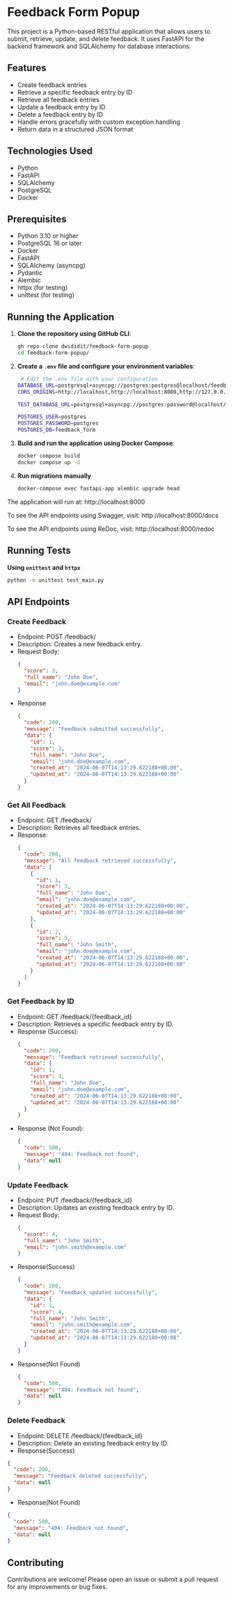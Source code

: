 # Feedback Form Popup

This project is a Python-based RESTful application that allows users to submit, retrieve, update, and delete feedback. It uses FastAPI for the backend framework and SQLAlchemy for database interactions.

## Features

- Create feedback entries
- Retrieve a specific feedback entry by ID
- Retrieve all feedback entries
- Update a feedback entry by ID
- Delete a feedback entry by ID
- Handle errors gracefully with custom exception handling
- Return data in a structured JSON format

## Technologies Used

- Python
- FastAPI
- SQLAlchemy
- PostgreSQL
- Docker

## Prerequisites

- Python 3.10 or higher
- PostgreSQL 16 or later
- Docker
- FastAPI
- SQLAlchemy (asyncpg)
- Pydantic
- Alembic
- httpx (for testing)
- unittest (for testing)

## Running the Application

1. **Clone the repository using GitHub CLI**:
    ```bash
    gh repo clone dwididit/feedback-form-popup
    cd feedback-form-popup/
    ```

2. **Create a `.env` file and configure your environment variables**:
   ```bash
    # Edit the .env file with your configuration
   DATABASE_URL=postgresql+asyncpg://postgres:postgres@localhost/feedback_form
   CORS_ORIGINS=http://localhost,http://localhost:8080,http://127.0.0.1:8080
   
   TEST_DATABASE_URL=postgresql+asyncpg://postgres:password@localhost/test_feedback_form
   
   POSTGRES_USER=postgres
   POSTGRES_PASSWORD=postgres
   POSTGRES_DB=feedback_form
   ```

3. **Build and run the application using Docker Compose**:
    ```bash
    docker compose build
    docker compose up -d
    ```

4. **Run migrations manually**
    ```bash
    docker-compose exec fastapi-app alembic upgrade head
    ```

The application will run at: http://localhost:8000

To see the API endpoints using Swagger, visit: http://localhost:8000/docs

To see the API endpoints using ReDoc, visit: http://localhost:8000/redoc
   

## Running Tests

**Using `unittest` and `httpx`**
```bash
python -m unittest test_main.py
```

## API Endpoints
### Create Feedback
- Endpoint: POST /feedback/
- Description: Creates a new feedback entry.
- Request Body:
    ```json
    {
      "score": 3,
      "full_name": "John Doe",
      "email": "john.doe@example.com"
    }
    ```
- Response
    ```json
    {
      "code": 200,
      "message": "Feedback submitted successfully",
      "data": {
        "id": 1,
        "score": 3,
        "full_name": "John Doe",
        "email": "john.doe@example.com",
        "created_at": "2024-06-07T14:13:29.622188+00:00",
        "updated_at": "2024-06-07T14:13:29.622188+00:00"
      }
    }
    ```
  

### Get All Feedback
- Endpoint: GET /feedback/
- Description: Retrieves all feedback entries.
- Response:
    ```json
    {
      "code": 200,
      "message": "All feedback retrieved successfully",
      "data": [
        {
          "id": 1,
          "score": 3,
          "full_name": "John Doe",
          "email": "john.doe@example.com",
          "created_at": "2024-06-07T14:13:29.622188+00:00",
          "updated_at": "2024-06-07T14:13:29.622188+00:00"
        },
        {
          "id": 2,
          "score": 5,
          "full_name": "John Smith",
          "email": "john.doe@example.com",
          "created_at": "2024-06-07T14:13:29.622188+00:00",
          "updated_at": "2024-06-07T14:13:29.622188+00:00"
        }
      ]
    }
    ```

### Get Feedback by ID
- Endpoint: GET /feedback/{feedback_id}
- Description: Retrieves a specific feedback entry by ID.
- Response (Success):
    ```json
    {
      "code": 200,
      "message": "Feedback retrieved successfully",
      "data": {
        "id": 1,
        "score": 3,
        "full_name": "John Doe",
        "email": "john.doe@example.com",
        "created_at": "2024-06-07T14:13:29.622188+00:00",
        "updated_at": "2024-06-07T14:13:29.622188+00:00"
      }
    }
    ```
- Response (Not Found):
    ```json
    {
      "code": 500,
      "message": "404: Feedback not found",
      "data": null
    }
    ```

### Update Feedback
- Endpoint: PUT /feedback/{feedback_id}
- Description: Updates an existing feedback entry by ID.
- Request Body:
    ```json
    {
      "score": 4,
      "full_name": "John Smith",
      "email": "john.smith@example.com"
    }
    ```
- Response(Success)
    ```json
    {
      "code": 200,
      "message": "Feedback updated successfully",
      "data": {
        "id": 1,
        "score": 4,
        "full_name": "John Smith",
        "email": "john.smith@example.com",
        "created_at": "2024-06-07T14:13:29.622188+00:00",
        "updated_at": "2024-06-07T14:13:29.622188+00:00"
      }
    }
    ```
- Response(Not Found)
    ```json
    {
      "code": 500,
      "message": "404: Feedback not found",
      "data": null
    }
    ```

### Delete Feedback
- Endpoint: DELETE /feedback/{feedback_id}
- Description: Delete an existing feedback entry by ID.
- Response(Success)
```json
{
  "code": 200,
  "message": "Feedback deleted successfully",
  "data": null
}
```
- Response(Not Found)
```json
{
  "code": 500,
  "message": "404: Feedback not found",
  "data": null
}
```

## Contributing
Contributions are welcome! Please open an issue or submit a pull request for any improvements or bug fixes.